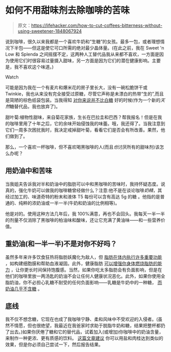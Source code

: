 # 如何不用甜味剂去除咖啡的苦味

> 原文：<https://lifehacker.com/how-to-cut-coffees-bitterness-without-using-sweetener-1848067924>

说到咖啡，很久以来我都是一个喜欢牛奶和“生糖”的女孩。最多一包，或者理想情况下半包——但这是使它可口所需的绝对最少晶体量。(在此之前，我在 Sweet 'n Low 和 Splenda 之间摇摆不定，这两种人工替代品我从来都不喜欢，一方面是因为使用它们时很容易过量摄入甜味，另一方面是因为它们的潜在健康影响。主要是，我不喜欢这个味道。)

Watch

可能是因为我在一个有麦片和爆米花的房子里长大，没有一碗松脆饼干或 Twinkie，我也从来没有完全接受过原糖，尽管它声称是未漂白的热带“生的”,而且是简陋的棕色纸袋包装。当我得知 [对你来说并不比白糖](https://healthyeating.sfgate.com/sugar-vs-sugar-raw-9250.html) 好的时候(作为一个新的*天然*糖替代品，我也放弃了)。

甜叶菊:植物性甜味，来自菊花家族，生长在巴拉圭和巴西？帮我报名！但是在我的咖啡里用了十年之后，它的余味开始侵蚀我的味蕾。哦，我还得了。当我注意到它们一周多次困扰我时，我决定戒掉甜叶菊，看看它们是否会有所改善。果然，他们做到了。

那么，一个喜欢一杯咖啡，但不喜欢喝黑咖啡的人(而且*也*讨厌所有的甜味剂)该怎么办呢？

## 用奶油中和苦味

当我姐夫告诉我对半和奶油中的脂肪可以中和黑咖啡的苦味时，我持怀疑态度。说真的，强化牛奶可以做我的咖啡糖曾经做什么？注意:他不是在谈论咖啡*奶精*，其经过加工的、味道奇特的粉末和液体 T5 每份可以含有高达 5g 的糖 。他指的是普通的、纯粹的浓奶油或一半一半(牛奶和奶油的比例相等)。

他是对的。使用这种方法几年后，我 100%满意，再也不会回头。我每天一半一半的剂量不仅消除了黑咖啡的柏油味和酸味，还让它充满了黄油味——和一些营养价值。

## 重奶油(和一半一半)不是对你不好吗？

虽然多年来许多饮食狂热将脂肪妖魔化为敌人，但 [脂肪在体内执行许多重要功能](https://www.health.harvard.edu/staying-healthy/the-truth-about-fats-bad-and-good) ，如构建细胞膜和帮助血液凝固。此外，健康脂肪 [可以增强你身体燃烧脂肪的能力](https://www.bodybuilding.com/content/how-eating-more-fat-helps-you-lose-more-weight.html?irgwc=1&utm_source=impact&utm_medium=affiliate&utm_campaign=ev-gl-1637088989140-acq&utm_content=10078&utm_term=591986&irclickid=XsRXDDwAXxyIRHnyqjWYSydRUkGxMTVdu38jyk0&sharedid=fullcoffeeroast.com) ，让你更长时间保持饱腹感。当然，如果你吃太多脂肪会有负面影响，但是在他们的咖啡里放一两汤匙的奶油不会让任何人健康状况恶化。此外，如果你使用全脂奶油，你不必担心乳糖不耐受的任何负面影响——乳糖是牛奶中的一种糖， [而奶油几乎不含糖](https://www.healthline.com/nutrition/dairy-foods-low-in-lactose#TOC_TITLE_HDR_8) 。

## 底线

我不仅不想念糖，它现在也成了我咖啡宁静、柔和风味中不受欢迎的入侵者。(虽然不情愿，但也很绝望，我最近在我爸家时求助于脱脂牛奶和糖，结果把整杯都扔了出去。)如果你厌倦了糖和它的替代品，试着加入(或增加)你咖啡中的奶油含量，来制作一种更浓、更有质感的饮料。 [这篇文章建议](https://coolcoffeecats.com/how-to-make-coffee-less-bitter-without-sugar/) 你可以用盐和肉桂达到类似的效果，但是你必须自己尝试一下，然后报告结果。
